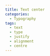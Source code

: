 ```yaml
---
title: Text center
categories:
  - Typography
tags:
  - text
  - type
  - justify
  - alignment
  - centre
---
```

